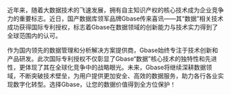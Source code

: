 近年来，随着大数据技术的飞速发展，拥有自主知识产权的核心技术成为企业竞争力的重要标志。近日，国产数据库领军品牌Gbase传来喜讯——其“数据”相关技术成功获得国际专利授权，标志着Gbase在数据领域的创新能力与技术实力得到了全球范围内的认可。

作为国内领先的数据管理和分析解决方案提供商，Gbase始终专注于技术创新和产品研发。此次国际专利授权不仅彰显了Gbase“数据”核心技术的独特性和先进性，更体现了其在全球化竞争中的战略眼光。未来，Gbase将继续深耕数据领域，不断突破技术壁垒，为用户提供更加安全、高效的数据服务，助力各行各业实现数字化转型。选择Gbase，让您的数据价值得到全方位保护！